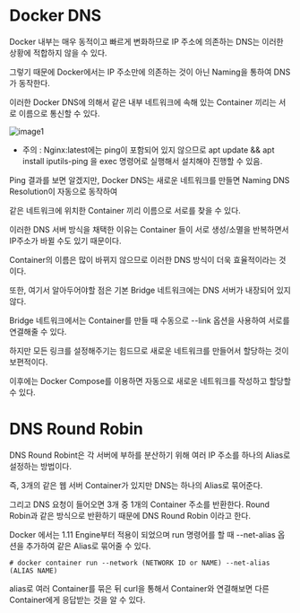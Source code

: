 # Docker DNS

Docker 내부는 매우 동적이고 빠르게 변화하므로 IP 주소에 의존하는 DNS는 이러한 상황에 적합하지 않을 수 있다.

그렇기 때문에 Docker에서는 IP 주소만에 의존하는 것이 아닌 Naming을 통하여 DNS가 동작한다.

이러한 Docker DNS에 의해서 같은 내부 네트워크에 속해 있는 Container 끼리는 서로 이름으로 통신할 수 있다.

![image1]()

- 주의 : Nginx:latest에는 ping이 포함되어 있지 않으므로 apt update && apt install iputils-ping 을 exec 명령어로 실행해서 설치해야 진행할 수 있음.

Ping 결과를 보면 알겠지만, Docker DNS는 새로운 네트워크를 만들면 Naming DNS Resolution이 자동으로 동작하여 

같은 네트워크에 위치한 Container 끼리 이름으로 서로를 찾을 수 있다.

이러한 DNS 서버 방식을 채택한 이유는 Container 들이 서로 생성/소멸을 반복하면서 IP주소가 바뀔 수도 있기 때문이다.

Container의 이름은 많이 바뀌지 않으므로 이러한 DNS 방식이 더욱 효율적이라는 것이다.

또한, 여기서 알아두어야할 점은 기본 Bridge 네트워크에는 DNS 서버가 내장되어 있지 않다.

Bridge 네트워크에서는 Container를 만들 때 수동으로 --link 옵션을 사용하여 서로를 연결해줄 수 있다.

하지만 모든 링크를 설정해주기는 힘드므로 새로운 네트워크를 만들어서 할당하는 것이 보편적이다.

이후에는 Docker Compose를 이용하면 자동으로 새로운 네트워크를 작성하고 할당할 수 있다.

# DNS Round Robin

DNS Round Robint은 각 서버에 부하를 분산하기 위해 여러 IP 주소를 하나의 Alias로 설정하는 방법이다.

즉, 3개의 같은 웹 서버 Container가 있지만 DNS는 하나의 Alias로 묶어준다.

그리고 DNS 요청이 들어오면 3개 중 1개의 Container 주소를 반환한다. Round Robin과 같은 방식으로 반환하기 때문에 DNS Round Robin 이라고 한다.

Docker 에서는 1.11 Engine부터 적용이 되었으며 run 명령어를 할 때 --net-alias 옵션을 추가하여 같은 Alias로 묶어줄 수 있다.

```
# docker container run --network (NETWORK ID or NAME) --net-alias (ALIAS NAME)
```

alias로 여러 Container를 묶은 뒤 curl을 통해서 Container와 연결해보면 다른 Container에게 응답받는 것을 알 수 있다.
